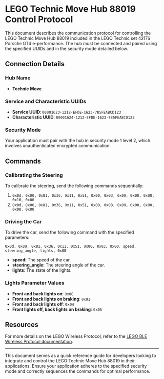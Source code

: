 # LEGO Technic Move Hub 88019 Control Protocol

This document describes the communication protocol for controlling the LEGO Technic Move Hub 88019 included in the LEGO Technic set 42176 Porsche GT4 e-performance. The hub must be connected and paired using the specified UUIDs and in the security mode detailed below.

## Connection Details

### Hub Name
- **Technic Move**

### Service and Characteristic UUIDs
- **Service UUID**: `00001623-1212-EFDE-1623-785FEABCD123`
- **Characteristic UUID**: `00001624-1212-EFDE-1623-785FEABCD123`

### Security Mode
Your application must pair with the hub in security mode 1 level 2, which involves unauthenticated encrypted communication.

## Commands

### Calibrating the Steering
To calibrate the steering, send the following commands sequentially:

1. `0x0d, 0x00, 0x81, 0x36, 0x11, 0x51, 0x00, 0x03, 0x00, 0x00, 0x00, 0x10, 0x00`
2. `0x0d, 0x00, 0x81, 0x36, 0x11, 0x51, 0x00, 0x03, 0x00, 0x00, 0x00, 0x08, 0x00`

### Driving the Car
To drive the car, send the following command with the specified parameters:

`0x0d, 0x00, 0x81, 0x36, 0x11, 0x51, 0x00, 0x03, 0x00, speed, steering_angle, lights, 0x00`

- **speed**: The speed of the car.
- **steering_angle**: The steering angle of the car.
- **lights**: The state of the lights.

### Lights Parameter Values
- **Front and back lights on**: `0x00`
- **Front and back lights on braking**: `0x01`
- **Front and back lights off**: `0x04`
- **Front lights off, back lights on braking**: `0x05`

## Resources
For more details on the LEGO Wireless Protocol, refer to the [LEGO BLE Wireless Protocol documentation](https://lego.github.io/lego-ble-wireless-protocol-docs/).

---

This document serves as a quick reference guide for developers looking to integrate and control the LEGO Technic Move Hub 88019 in their applications. Ensure your application adheres to the specified security mode and correctly sequences the commands for optimal performance.

